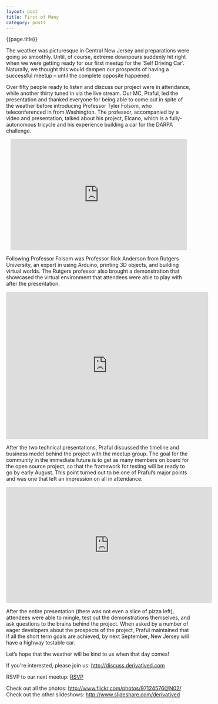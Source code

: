 ```yaml
---
layout: post
title: First of Many
category: posts
---
```

{{page.title}}  

The weather was picturesque in Central New Jersey and preparations were going so smoothly. Until, of course, extreme downpours suddenly hit right when we were getting ready for our first meetup for the ‘Self Driving Car’. Naturally, we thought this would dampen our prospects of having a successful meetup – until the complete opposite happened. 

Over fifty people ready to listen and discuss our project were in attendance, while another thirty tuned in via the live stream. Our MC, Praful, led the presentation and thanked everyone for being able to come out in spite of the weather before introducing Professor Tyler Folsom, who teleconferenced in from Washington. The professor, accompanied by a video and presentation, talked about his project, Elcano, which is a fully-autonomous tricycle and his experience building a car for the DARPA challenge.

<p align="center"><iframe width="480" height="302" src="http://www.ustream.tv/embed/14691117?v=3&amp;wmode=direct" scrolling="no" frameborder="0" style="border: 0px none transparent;">    </iframe></p>

Following Professor Folsom was Professor Rick Anderson from Rutgers University, an expert in using Arduino, printing 3D objects, and building virtual worlds. The Rutgers professor also brought a demonstration that showcased the virtual environment that attendees were able to play with after the presentation.

<p align="center"><iframe src="http://prezi.com/embed/m12_vjd35j37/?bgcolor=ffffff&amp;lock_to_path=0&amp;autoplay=0&amp;autohide_ctrls=0&amp;features=undefined&amp;disabled_features=undefined" width="550" height="400" frameBorder="0"></iframe></p>

After the two technical presentations, Praful discussed the timeline and business model behind the project with the meetup group. The goal for the community in the immediate future is to get as many members on board for the open source project, so that the framework for testing will be ready to go by early August. This point turned out to be one of Praful’s major points and was one that left an impression on all in attendance.
 
<p align="center"><iframe width="560" height="315" src="http://www.youtube.com/embed/SFJveFWmzTg" frameborder="0" allowfullscreen></iframe></p>

After the entire presentation (there was not even a slice of pizza left), attendees were able to mingle, test out the demonstrations themselves, and ask questions to the brains behind the project. When asked by a number of eager developers about the prospects of the project, Praful maintained that if all the short term goals are achieved, by next September, New Jersey will have a highway testable car.

Let’s hope that the weather will be kind to us when that day comes!

If you're interested, please join us: http://discuss.derivatived.com

RSVP to our next meetup: [RSVP](http://www.meetup.com/Self-Driving-Vehicle/events/124211852/)

Check out all the photos: http://www.flickr.com/photos/97124576@N02/
Check out the other slideshows: http://www.slideshare.com/derivatived
